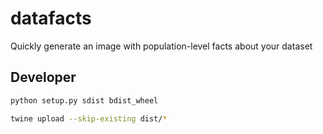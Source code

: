 # datafacts
Quickly generate an image with population-level facts about your dataset


## Developer


```bash
python setup.py sdist bdist_wheel
```

```bash
twine upload --skip-existing dist/*
```